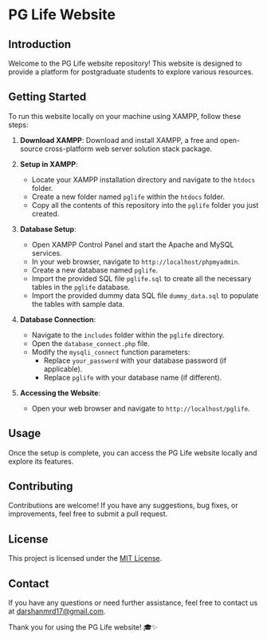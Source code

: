 # PG Life Website

## Introduction
Welcome to the PG Life website repository! This website is designed to provide a platform for postgraduate students to explore various resources.
## Getting Started
To run this website locally on your machine using XAMPP, follow these steps:

1. **Download XAMPP**: Download and install XAMPP, a free and open-source cross-platform web server solution stack package.

2. **Setup in XAMPP**:
   - Locate your XAMPP installation directory and navigate to the `htdocs` folder.
   - Create a new folder named `pglife` within the `htdocs` folder.
   - Copy all the contents of this repository into the `pglife` folder you just created.

3. **Database Setup**:
   - Open XAMPP Control Panel and start the Apache and MySQL services.
   - In your web browser, navigate to `http://localhost/phpmyadmin`.
   - Create a new database named `pglife`.
   - Import the provided SQL file `pglife.sql` to create all the necessary tables in the `pglife` database.
   - Import the provided dummy data SQL file `dummy_data.sql` to populate the tables with sample data.

4. **Database Connection**:
   - Navigate to the `includes` folder within the `pglife` directory.
   - Open the `database_connect.php` file.
   - Modify the `mysqli_connect` function parameters:
     - Replace `your_password` with your database password (if applicable).
     - Replace `pglife` with your database name (if different).

5. **Accessing the Website**:
   - Open your web browser and navigate to `http://localhost/pglife`.

## Usage
Once the setup is complete, you can access the PG Life website locally and explore its features.

## Contributing
Contributions are welcome! If you have any suggestions, bug fixes, or improvements, feel free to submit a pull request.

## License
This project is licensed under the [MIT License](LICENSE).

## Contact
If you have any questions or need further assistance, feel free to contact us at [darshanmrd17@gmail.com](mailto:darshanmrd17@gmail.com).

Thank you for using the PG Life website! 🎓✨
